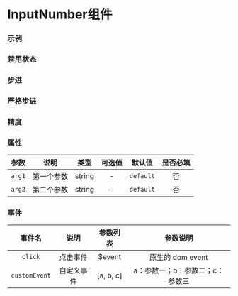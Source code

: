 <!-- 加载 demo 组件 start -->
<script setup>
import demo from './demo.vue'
import demo2 from './demo2.vue'
import demo3 from './demo3.vue'
import demo4 from './demo4.vue'
import demo5 from './demo5.vue'
</script>
<!-- 加载 demo 组件 end -->

<!-- 正文开始 -->

# InputNumber组件

### 示例
<Preview comp-name="InputNumber" demo-name="demo">
  <demo />
</Preview>

### 禁用状态
<Preview comp-name="InputNumber" demo-name="demo2">
  <demo2 />
</Preview>

### 步进
<Preview comp-name="InputNumber" demo-name="demo3">
  <demo3 />
</Preview>

### 严格步进
<Preview comp-name="InputNumber" demo-name="demo4">
  <demo4 />
</Preview>

### 精度
<Preview comp-name="InputNumber" demo-name="demo5">
  <demo5 />
</Preview>

### 属性
参数 | 说明 | 类型 | 可选值 | 默认值 | 是否必填
:-: | :-: | :-: | :-: | :-: | :-:
`arg1` | 第一个参数 | string | - | `default` | 否 
`arg2` | 第二个参数 | string | - | `default` | 否

### 事件
事件名 | 说明 | 参数列表 | 参数说明
:-: | :-: | :-: | :-:
`click` | 点击事件 | $event | 原生的 dom event
`customEvent` | 自定义事件 | [a, b, c] | a：参数一；b：参数二；c：参数三
